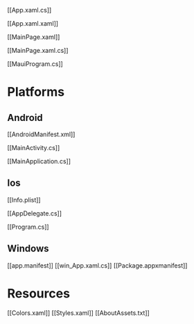 [[App.xaml.cs]] 

[[App.xaml.xaml]]

[[MainPage.xaml]]




[[MainPage.xaml.cs]]

[[MauiProgram.cs]]


# Platforms 

## Android 

[[AndroidManifest.xml]]

[[MainActivity.cs]]

 
[[MainApplication.cs]]

## Ios 

  
[[Info.plist]]


[[AppDelegate.cs]]

[[Program.cs]]

## Windows

[[app.manifest]]
[[win_App.xaml.cs]]
[[Package.appxmanifest]]

# Resources 

[[Colors.xaml]]
[[Styles.xaml]]
[[AboutAssets.txt]]